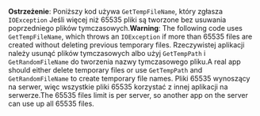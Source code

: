 <span data-ttu-id="b66f0-101">**Ostrzeżenie**: Poniższy kod używa `GetTempFileName`, który zgłasza `IOException` Jeśli więcej niż 65535 pliki są tworzone bez usuwania poprzedniego plików tymczasowych.</span><span class="sxs-lookup"><span data-stu-id="b66f0-101">**Warning**: The following code uses `GetTempFileName`, which throws an `IOException` if more than 65535 files are created without deleting previous temporary files.</span></span> <span data-ttu-id="b66f0-102">Rzeczywistej aplikacji należy usunąć plików tymczasowych albo użyj `GetTempPath` i `GetRandomFileName` do tworzenia nazwy tymczasowego pliku.</span><span class="sxs-lookup"><span data-stu-id="b66f0-102">A real app should either delete temporary files or use `GetTempPath` and `GetRandomFileName` to create temporary file names.</span></span> <span data-ttu-id="b66f0-103">Pliki 65535 wynoszący na serwer, więc wszystkie pliki 65535 korzystać z innej aplikacji na serwerze.</span><span class="sxs-lookup"><span data-stu-id="b66f0-103">The 65535 files limit is per server, so another app on the server can use up all 65535 files.</span></span> 
